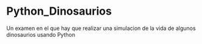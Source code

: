 # Python_Dinosaurios
Un examen en el que hay que realizar una simulacion de la vida de algunos dinosaurios usando Python
